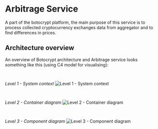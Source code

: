# Arbitrage Service

A part of the botocrypt platform, the main purpose of this service is to process collected 
cryptocurrency exchanges data from aggregator and to find differences in prices.

## Architecture overview

An overview of Botocrypt architecture and Arbitrage service looks something like this (using C4 
model for visualising):

&nbsp;&nbsp;

*Level 1 - System context*
![Level 1 - System context](http://www.plantuml.com/plantuml/proxy?cache=no&src=https://raw.githubusercontent.com/marko-domic/botocrypt.arbitrage/main/doc/level-1-system-context.wsd)

&nbsp;&nbsp;

*Level 2 - Container diagram*
![Level 2 - Container diagram](http://www.plantuml.com/plantuml/proxy?cache=no&src=https://raw.githubusercontent.com/marko-domic/botocrypt.arbitrage/main/doc/level-2-container-diagram.wsd)

&nbsp;&nbsp;

*Level 3 - Component diagram*
![Level 3 - Component diagram](http://www.plantuml.com/plantuml/proxy?cache=no&src=https://raw.githubusercontent.com/marko-domic/botocrypt.arbitrage/main/doc/level-3-component-diagram.wsd)
